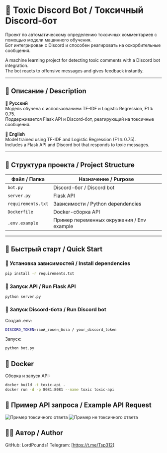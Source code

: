# 🤖 Toxic Discord Bot / Токсичный Discord-бот

Проект по автоматическому определению токсичных комментариев с помощью модели машинного обучения.  
Бот интегрирован с Discord и способен реагировать на оскорбительные сообщения.

A machine learning project for detecting toxic comments with a Discord bot integration.  
The bot reacts to offensive messages and gives feedback instantly.

---

## 📌 Описание / Description

🔷 **Русский**  
Модель обучена с использованием TF-IDF и Logistic Regression, F1 ≥ 0.75.  
Поддерживается Flask API и Discord-бот, реагирующий на токсичные сообщения.

🔷 **English**  
Model trained using TF-IDF and Logistic Regression (F1 ≥ 0.75).  
Includes a Flask API and Discord bot that responds to toxic messages.

---

## 📂 Структура проекта / Project Structure

| Файл / Папка         | Назначение / Purpose                      |
|----------------------|-------------------------------------------|
| `bot.py`             | Discord-бот / Discord bot                 |
| `server.py`          | Flask API                                 |
| `requirements.txt`   | Зависимости / Python dependencies         |
| `Dockerfile`         | Docker-сборка API                         |
| `.env.example`       | Пример переменных окружения / Env example|

---

## 🚀 Быстрый старт / Quick Start

### 🐍 Установка зависимостей / Install dependencies

```bash
pip install -r requirements.txt
```
### 🔬 Запуск API / Run Flask API

```bash
python server.py
```

### 🤖 Запуск Discord-бота / Run Discord bot

Создай .env:
```bash
DISCORD_TOKEN=твой_токен_бота / your_discord_token
```

Запуск:
```bash
python bot.py
```

## 🐳 Docker
Сборка и запуск API:

```bash
docker build -t toxic-api .
docker run -d -p 8081:8081 --name toxic toxic-api
```

## 📡 Пример API запроса / Example API Request
![Пример токсичного ответа](https://imgur.com/jGiS5Va)
![Пример не токсичного ответа](https://imgur.com/oOS4wzA)

## 👨‍💻 Автор / Author
GitHub: LordPounds1
Telegram: [https://t.me/Tsp312]
